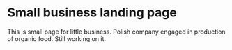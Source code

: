 # Small business landing page
This is small page for little business. Polish company engaged in production of organic food. Still working on it. 
